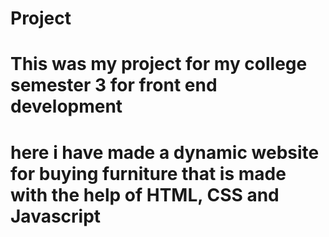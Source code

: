 # Project
# This was my project for my college semester 3 for front end development
# here i have made a dynamic website for buying furniture that is made with the help of HTML, CSS and Javascript

